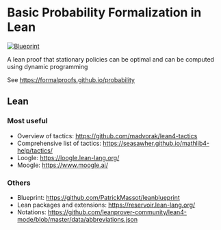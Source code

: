 # Basic Probability Formalization in Lean

[![Blueprint](https://img.shields.io/badge/Blueprint-WIP-blue)](https://formalproofs.github.io/probability)

A lean proof that stationary policies can be optimal and can be computed using dynamic programming

See <https://formalproofs.github.io/probability>


## Lean


### Most useful

* Overview of tactics: <https://github.com/madvorak/lean4-tactics>
* Comprehensive list of tactics: <https://seasawher.github.io/mathlib4-help/tactics/>
* Loogle: <https://loogle.lean-lang.org/>
* Moogle: <https://www.moogle.ai/> 

### Others

* Blueprint: <https://github.com/PatrickMassot/leanblueprint>
* Lean packages and extensions: <https://reservoir.lean-lang.org/>
* Notations: <https://github.com/leanprover-community/lean4-mode/blob/master/data/abbreviations.json>



